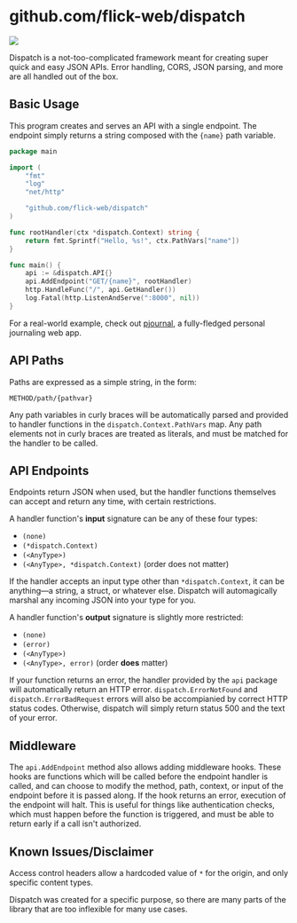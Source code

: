 # github.com/flick-web/dispatch

[![](https://img.shields.io/badge/godoc-reference-5272B4.svg)](https://godoc.org/github.com/flick-web/dispatch)

Dispatch is a not-too-complicated framework meant for creating super quick and easy JSON APIs. Error handling, CORS, JSON parsing, and more are all handled out of the box.

## Basic Usage

This program creates and serves an API with a single endpoint. The endpoint simply returns a string composed with the `{name}` path variable.

```go
package main

import (
	"fmt"
	"log"
	"net/http"

	"github.com/flick-web/dispatch"
)

func rootHandler(ctx *dispatch.Context) string {
	return fmt.Sprintf("Hello, %s!", ctx.PathVars["name"])
}

func main() {
	api := &dispatch.API{}
	api.AddEndpoint("GET/{name}", rootHandler)
	http.HandleFunc("/", api.GetHandler())
	log.Fatal(http.ListenAndServe(":8000", nil))
}
```

For a real-world example, check out [pjournal](https://github.com/olafal0/pjournal), a fully-fledged personal journaling web app.

## API Paths

Paths are expressed as a simple string, in the form:

`METHOD/path/{pathvar}`

Any path variables in curly braces will be automatically parsed and provided to handler functions in the `dispatch.Context.PathVars` map. Any path elements not in curly braces are treated as literals, and must be matched for the handler to be called.

## API Endpoints

Endpoints return JSON when used, but the handler functions themselves can accept and return any time, with certain restrictions.

A handler function's **input** signature can be any of these four types:

- `(none)`
- `(*dispatch.Context)`
- `(<AnyType>)`
- `(<AnyType>, *dispatch.Context)` (order does not matter)

If the handler accepts an input type other than `*dispatch.Context`, it can be anything—a string, a struct, or whatever else. Dispatch will automagically marshal any incoming JSON into your type for you.

A handler function's **output** signature is slightly more restricted:

- `(none)`
- `(error)`
- `(<AnyType>)`
- `(<AnyType>, error)` (order **does** matter)

If your function returns an error, the handler provided by the `api` package will automatically return an HTTP error. `dispatch.ErrorNotFound` and `dispatch.ErrorBadRequest` errors will also be accompianied by correct HTTP status codes. Otherwise, dispatch will simply return status 500 and the text of your error.

## Middleware

The `api.AddEndpoint` method also allows adding middleware hooks. These hooks are functions which will be called before the endpoint handler is called, and can choose to modify the method, path, context, or input of the endpoint before it is passed along. If the hook returns an error, execution of the endpoint will halt. This is useful for things like authentication checks, which must happen before the function is triggered, and must be able to return early if a call isn't authorized.

## Known Issues/Disclaimer

Access control headers allow a hardcoded value of `*` for the origin, and only specific content types.

Dispatch was created for a specific purpose, so there are many parts of the library that are too inflexible for many use cases.
